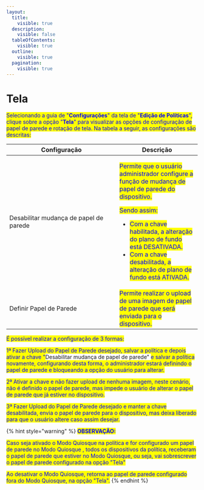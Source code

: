 ```yaml
---
layout:
  title:
    visible: true
  description:
    visible: false
  tableOfContents:
    visible: true
  outline:
    visible: true
  pagination:
    visible: true
---
```


# Tela

<mark style="color:blue;">Selecionando a guia de "</mark><mark style="color:blue;">**Configurações**</mark><mark style="color:blue;">" da tela de "</mark><mark style="color:blue;">**Edição de Políticas**</mark><mark style="color:blue;">", clique sobre a opção "</mark><mark style="color:blue;">**Tela**</mark><mark style="color:blue;">" para visualizar as opções de configuração de papel de parede e rotação de tela. Na tabela a seguir, as configurações são descritas:</mark>

<table><thead><tr><th width="274">Configuração</th><th>Descrição</th></tr></thead><tbody><tr><td>Desabilitar mudança de papel de parede</td><td><p><mark style="color:blue;">Permite que o usuário administrador configure a função de mudança de papel de parede do dispositivo.</mark> </p><p><mark style="color:blue;">Sendo assim:</mark></p><ul><li><mark style="color:blue;">Com a chave habilitada, a alteração do plano de fundo está DESATIVADA.</mark> </li><li><mark style="color:blue;">Com a chave desabilitada, a alteração de plano de fundo está ATIVADA.</mark></li></ul></td></tr><tr><td>Definir Papel de Parede</td><td><mark style="color:blue;">Permite realizar o upload de uma imagem de papel de parede que será enviada para o dispositivo.</mark></td></tr></tbody></table>

<mark style="color:blue;">É possível realizar a configuração de 3 formas:</mark>

<mark style="color:blue;">1ª Fazer Upload do Papel de Parede desejado, salvar a política e depois ativar a chave "</mark>Desabilitar mudança de papel de parede"  <mark style="color:blue;">e salvar a política novamente, configurando desta forma, o administrador estará definindo o papel de parede e bloqueando a opção do usuário para alterar.</mark>

<mark style="color:blue;">2ª Ativar a chave e não fazer upload de nenhuma imagem, neste cenário, não é definido o papel de parede, mas impede o usuário de alterar o papel de parede que já estiver no dispositivo.</mark>

<mark style="color:blue;">3ª Fazer Upload do Papel de Parede desejado e manter a chave desabilitada, envia o papel de parede para o dispositivo, mas deixa liberado para que o usuário altere caso assim desejar.</mark>



{% hint style="warning" %}
<mark style="color:blue;">**OBSERVAÇÃO:**</mark>

<mark style="color:blue;">Caso seja ativado o Modo Quiosque na política e for configurado um papel de parede no Modo Quiosque , todos os dispositivos da política, receberam o papel de parede que estiver no Modo Quiosque, ou seja, vai sobrescrever o papel de parede configurado na opção "Tela"</mark>

<mark style="color:blue;">Ao desativar o Modo Quiosque, retorna ao papel de parede configurado fora do Modo Quiosque, na opção "Tela".</mark>
{% endhint %}

